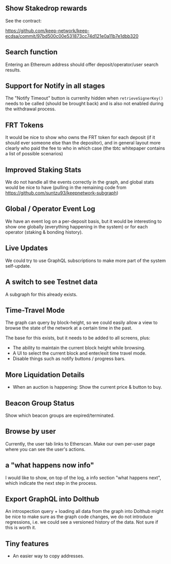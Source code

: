 Show Stakedrop rewards
----------------------

See the contract:

https://github.com/keep-network/keep-ecdsa/commit/97bd500c00e531873cc74d121e0a11b7e1dbb320


Search function
---------------

Entering an Ethereum address should offer deposit/operator/user search results.


Support for Notify in all stages
--------------------------------

The "Notify Timeout" button is currenlty hidden when `retrieveSignerKey()` needs to be called (should be brought back)
and is also not enabled during the withdrawal process.

FRT Tokens
----------

It would be nice to show who owns the FRT token for each deposit (if it should ever someone else than the depositor),
and in general layout more clearly who paid the fee to who in which case (the tbtc whitepaper contains a list of
possible scenarios)


Improved Staking Stats
----------------------

We do not handle all the events correctly in the graph, and global stats would be nice to have (pulling in the
remaining code from https://github.com/suntzu93/keepnetwork-subgraph)

Global / Operator Event Log
---------------------------

We have an event log on a per-deposit basis, but it would be interesting to show one globally (everything happening
in the system) or for each operator (staking & bonding history).


Live Updates
------------

We could try to use GraphQL subscriptions to make more part of the system self-update.
        

A switch to see Testnet data
-----------------------------

A subgraph for this already exists.


Time-Travel Mode
----------------

The graph can query by block-height, so we could easily allow a view to browse the state of the network
at a certain time in the past.

The base for this exists, but it needs to be added to all screens, plus:

- The ability to maintain the current block height while browsing.
- A UI to select the current block and enter/exit time travel mode.
- Disable things such as notify buttons / progress bars.


More Liquidation Details
------------------------

- When an auction is happening: Show the current price & button to buy.


Beacon Group Status
-------------------

Show which beacon groups are expired/terminated.


Browse by user
--------------

Currently, the user tab links to Etherscan. Make our own per-user page where you can see the user's actions.


a "what happens now info"
--------------------------

I would like to show, on top of the log, a info section "what happens next", which indicate the next step 
in the process.


Export GraphQL into Dolthub
---------------------------

An introspection query + loading all data from the graph into Dolthub might be nice to make sure as the graph code
changes, we do not introduce regressions, i.e. we could see a versioned history of the data. Not sure if this is 
worth it.


Tiny features
-------------

- An easier way to copy addresses.